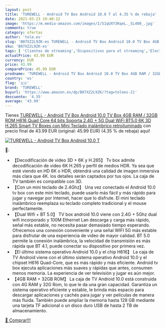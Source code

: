 ```yaml
---
layout: post
title: 'TUREWELL - Android TV Box Android 10.0 T al 4.35 % de rebaja'
date: 2021-03-23 19:40:12
image: 'https://m.media-amazon.com/images/I/51qUXY3KqeL._SL400_.jpg'
comments: true
category: ofertas
author: 'tole.es'
slug: 'B07XZ2L9ZK-es TUREWELL - Android TV Box Android 10.0 TV Box 4GB RAM /...'
sku: 'B07XZ2L9ZK-es'
tags: [ 'Clientes de streaming','Dispositivos para el streaming','Electrónica','Equipos de audio y Hi-Fi','smart','turewell','tv', ]
actualPrice: 43.99 EUR
currency: EUR
price: 43.99
comparePrice: 45.99 EUR
prodname: 'TUREWELL - Android TV Box Android 10.0 TV Box 4GB RAM / 32GB ROM H616 Quad Core 64 bits  Soporta 2.4G + 5G Dual WiFi BT5.0 6K 3D H.265 Smart TV Boxes con Mini Teclado inalámbrico retroiluminado'
country: 'es'
flag: '🇪🇸'
brand: 'TUREWELL'
buyurl: 'https://www.amazon.es/dp/B07XZ2L9ZK/?tag=tolees-21'
descuento: '4.35'
average: '43.99'
---
```


Tienes [TUREWELL - Android TV Box Android 10.0 TV Box 4GB RAM / 32GB ROM H616 Quad Core 64 bits  Soporta 2.4G + 5G Dual WiFi BT5.0 6K 3D H.265 Smart TV Boxes con Mini Teclado inalámbrico retroiluminado](https://www.amazon.es/dp/B07XZ2L9ZK/?tag=tolees-21) con precio final de  43.99 EUR (original: 45.99 EUR) (4.35 %  de rebaja) aqui!

[![TUREWELL - Android TV Box Android 10.0 T](https://m.media-amazon.com/images/I/51qUXY3KqeL._SL400_.jpg)](https://www.amazon.es/dp/B07XZ2L9ZK/?tag=tolees-21)

🔎:

- 【Decodificación de video 3D + 6K y H.265】 Tv box admite decodificación de video 6K H.265 y perfil de medios HDR. Ya sea que esté viendo en HD 6K o HDR, obtendrá una calidad de imagen inmersiva más clara que 4K. los detalles serán captados por tus ojos. La caja de TV también es compatible con 3D.
- 【Con un mini teclado de 2.4Ghz】 Una vez conectado el Android 10.0 tv box con este mini teclado, puede usarlo más fácil y más rápido para jugar y navegar por Internet, hacer que lo disfrute. El mini teclado inalámbrico reemplaza su teclado completo tradicional y el mouse perfectamente.
- 【Dual Wifi + BT 5.0】 TV box android 10.0 viene con 2.4G + 5Ghz dual wifi incorporado y 100M Ethernet Lan descarga y carga más rápido, señal más estable, no necesita pasar demasiado tiempo esperando. Ofrecemos una conexión conveniente y una señal WIFI 5G más estable para disfrutar de una experiencia de video de mayor calidad. BT 5.0 permite la conexión inalámbrica, la velocidad de transmisión es más rápida que BT 4.1, puede conectar su dispositivo por primera vez.
- 【El último sistema operativo Android 10.0 y el chip H616】 La caja de TV Android viene con el último sistema operativo Android 10.0 y el chipset H616 Quad-Core, que es más rápido y más eficiente. Android tv box ejecuta aplicaciones más suaves y rápidas que antes, consumen menos memoria. La experiencia de ver televisión y jugar es aún mejor.
- 【4GB RAM + 32GB ROM】 La caja de TV Android 10.0 está construida con 4G RAM y 32G Rom, lo que le da una gran capacidad. Garantiza un sistema operativo eficiente y estable, le brinda más espacio para descargar aplicaciones y cachés para jugar y ver películas de manera más fluida. También puede ampliar la memoria hasta 128 GB mediante una tarjeta TF adicional o un disco duro USB de hasta 2 TB de almacenamiento.

[🛒 Comprar!!!](https://www.amazon.es/dp/B07XZ2L9ZK/?tag=tolees-21)
